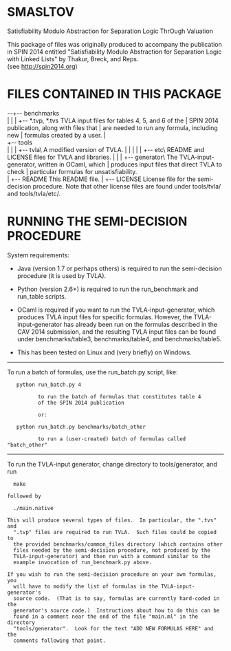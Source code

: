 SMASLTOV
========
Satisfiability Modulo Abstraction for Separation Logic ThrOugh Valuation

This package of files was originally produced to accompany the publication 
 in SPIN 2014 entitled "Satisfiability Modulo Abstraction for Separation
 Logic with Linked Lists" by Thakur, Breck, and Reps.  
 (see http://spin2014.org)

FILES CONTAINED IN THIS PACKAGE
===============================

  --+-- benchmarks\
    |     |
    |     +-- *.tvp, *.tvs  TVLA input files for tables 4, 5, and 6 of the
    |                          SPIN 2014 publication, along with files that
    |                          are needed to run any formula, including new
    |                          formulas created by a user.
    |     
    +-- tools\
    |     |
    |     +-- tvla\          A modified version of TVLA.
    |     |     |
    |     |     +-- etc\     README and LICENSE files for TVLA and libraries.
    |     |
    |     +-- generator\     The TVLA-input-generator, written in OCaml, which
    |                          produces input files that direct TVLA to check 
    |                          particular formulas for unsatisfiability.  
    | 
    +-- README               This README file.
    |
    +-- LICENSE              License file for the semi-decision procedure.
                               Note that other license files are found under
                               tools/tvla/ and tools/tvla/etc/.

RUNNING THE SEMI-DECISION PROCEDURE
===================================

  System requirements:
  
  * Java (version 1.7 or perhaps others) is required to run the semi-decision 
      procedure (it is used by TVLA).

  * Python (version 2.6+) is required to run the run_benchmark and run_table 
      scripts.

  * OCaml is required if you want to run the TVLA-input-generator, which 
      produces TVLA input files for specific formulas.  However, the 
      TVLA-input-generator has already been run on the formulas described 
      in the CAV 2014 submission, and the resulting TVLA input files can be 
      found under benchmarks/table3, benchmarks/table4, and benchmarks/table5.

  * This has been tested on Linux and (very briefly) on Windows.

  - - -

  To run a batch of formulas, use the run_batch.py script, like:

       python run_batch.py 4

              to run the batch of formulas that constitutes table 4
              of the SPIN 2014 publication

              or:

       python run_batch.py benchmarks/batch_other

              to run a (user-created) batch of formulas called "batch_other"

  - - -

  To run the TVLA-input generator, change directory to tools/generator, and run

      make

    followed by
     
      ./main.native

    This will produce several types of files.  In particular, the ".tvs" and
      ".tvp" files are required to run TVLA.  Such files could be copied to
      the provided benchmarks/common_files directory (which contains other
      files needed by the semi-decision procedure, not produced by the 
      TVLA-input-generator) and then run with a command similar to the
      example invocation of run_benchmark.py above.

    If you wish to run the semi-decision procedure on your own formulas, you 
      will have to modify the list of formulas in the TVLA-input-generator's 
      source code.  (That is to say, formulas are currently hard-coded in the
      generator's source code.)  Instructions about how to do this can be
      found in a comment near the end of the file "main.ml" in the directory
      "tools/generator".  Look for the text "ADD NEW FORMULAS HERE" and the
      comments following that point.


